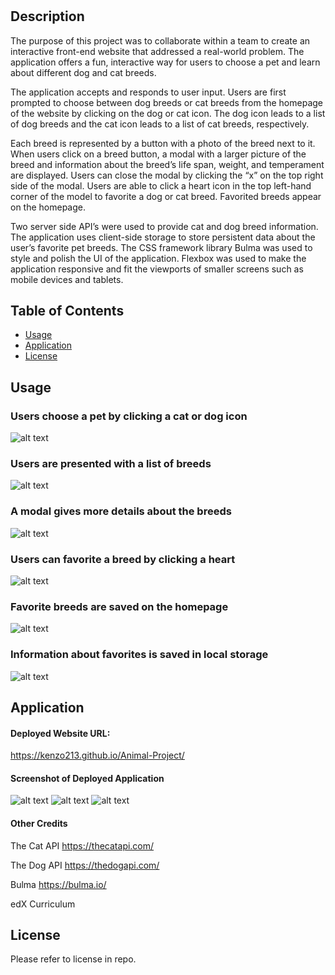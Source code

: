 # <Furry-Friend-Finder>

## Description

The purpose of this project was to collaborate within a team to create an interactive front-end website that addressed a real-world problem. The application offers a fun, interactive way for users to choose a pet and learn about different dog and cat breeds.

The application accepts and responds to user input. Users are first prompted to choose between dog breeds or cat breeds from the homepage of the website by clicking on the dog or cat icon. The dog icon leads to a list of dog breeds and the cat icon leads to a list of cat breeds, respectively.

Each breed is represented by a button with a photo of the breed next to it. When users click on a breed button, a modal with a larger picture of the breed and information about the breed’s life span, weight, and temperament are displayed. Users can close the modal by clicking the “x” on the top right side of the modal. Users are able to click a heart icon in the top left-hand corner of the model to favorite a dog or cat breed. Favorited breeds appear on the homepage.

Two server side API’s were used to provide cat and dog breed information. The application uses client-side storage to store persistent data about the user’s favorite pet breeds. The CSS framework library Bulma was used to style and polish the UI of the application. Flexbox was used to make the application responsive and fit the viewports of smaller screens such as mobile devices and tablets.

## Table of Contents

- [Usage](#usage)
- [Application](#application)
- [License](#license)

## Usage

### Users choose a pet by clicking a cat or dog icon

![alt text](./assets/images/dog-cat-icons.png)

### Users are presented with a list of breeds

![alt text](./assets/images/breed-buttons.png)

### A modal gives more details about the breeds

![alt text](./assets/images/modal.png)

### Users can favorite a breed by clicking a heart

![alt text](./assets/images/heart-favorite.png)

### Favorite breeds are saved on the homepage

![alt text](./assets/images/favorite-breeds.png)

### Information about favorites is saved in local storage

![alt text](./assets/images/local-storage.png)

## Application

#### Deployed Website URL:

https://kenzo213.github.io/Animal-Project/

#### Screenshot of Deployed Application

![alt text](./assets/images/index.png)
![alt text](./assets/images/cats.png)
![alt text](./assets/images/dogs.png)


#### Other Credits

The Cat API
https://thecatapi.com/

The Dog API
https://thedogapi.com/

Bulma
https://bulma.io/

edX Curriculum

## License

Please refer to license in repo.
